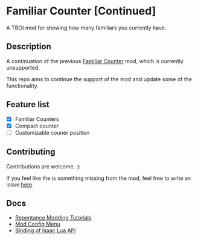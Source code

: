 # Familiar Counter [Continued]

A TBOI mod for showing how many familiars you currently have.

## Description

A continuation of the previous [Familiar Counter](https://steamcommunity.com/sharedfiles/filedetails/?id=2496751594) mod, which is currently unsupported.

This repo aims to continue the support of the mod and update some of the functionality.

## Feature list

- [x] Familiar Counters
- [x] Compact counter
- [ ] Customizable couner position

## Contributing

Contributions are welcome. :)

If you feel like the is something missing from the mod, feel free to write an issue [here](https://github.com/aon4o/FamiliarCounter/issues).

## Docs

- [Repentance Modding Tutorials](https://www.youtube.com/playlist?list=PLkIbky8_pFUpqAF9l7dh_YsEV-zpJ4q50)
- [Mod Config Menu](https://steamcommunity.com/sharedfiles/filedetails/?id=2681875787)
- [Binding of Isaac Lua API](https://github.com/filloax/isaac-lua-api-vscode)
